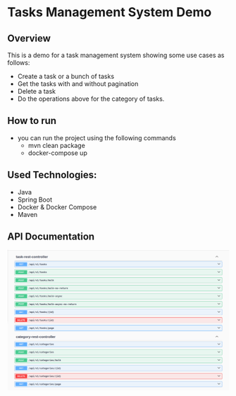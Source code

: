 # Tasks Management System Demo

## Overview
This is a demo for a task management system showing some use cases as follows:
* Create a task or a bunch of tasks
* Get the tasks with and without pagination
* Delete a task
* Do the operations above for the category of tasks.

## How to run
* you can run the project using the following commands
  * mvn clean package
  * docker-compose up
 
## Used Technologies:
* Java
* Spring Boot
* Docker & Docker Compose
* Maven

## API Documentation
<img src="images/swagger.png" alt="API Documentation"/>
